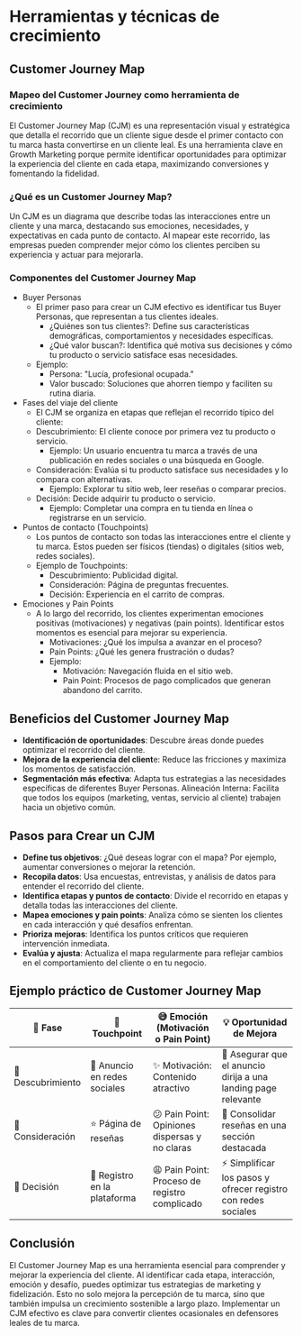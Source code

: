 # Herramientas y técnicas de crecimiento

## Customer Journey Map
### Mapeo del Customer Journey como herramienta de crecimiento
El Customer Journey Map (CJM) es una representación visual y estratégica que detalla el recorrido que un cliente sigue desde el primer contacto con tu marca hasta convertirse en un cliente leal. Es una herramienta clave en Growth Marketing porque permite identificar oportunidades para optimizar la experiencia del cliente en cada etapa, maximizando conversiones y fomentando la fidelidad.

### ¿Qué es un Customer Journey Map?
Un CJM es un diagrama que describe todas las interacciones entre un cliente y una marca, destacando sus emociones, necesidades, y expectativas en cada punto de contacto. Al mapear este recorrido, las empresas pueden comprender mejor cómo los clientes perciben su experiencia y actuar para mejorarla.

### Componentes del Customer Journey Map
- Buyer Personas
    - El primer paso para crear un CJM efectivo es identificar tus Buyer Personas, que representan a tus clientes ideales.
        - ¿Quiénes son tus clientes?: Define sus características demográficas, comportamientos y necesidades específicas.
        - ¿Qué valor buscan?: Identifica qué motiva sus decisiones y cómo tu producto o servicio satisface esas necesidades.
    - Ejemplo:
        - Persona: "Lucía, profesional ocupada."
        - Valor buscado: Soluciones que ahorren tiempo y faciliten su rutina diaria.
- Fases del viaje del cliente
    - El CJM se organiza en etapas que reflejan el recorrido típico del cliente:
    - Descubrimiento: El cliente conoce por primera vez tu producto o servicio.
        - Ejemplo: Un usuario encuentra tu marca a través de una publicación en redes sociales o una búsqueda en Google.
    - Consideración: Evalúa si tu producto satisface sus necesidades y lo compara con alternativas.
        - Ejemplo: Explorar tu sitio web, leer reseñas o comparar precios.
    - Decisión: Decide adquirir tu producto o servicio.
        - Ejemplo: Completar una compra en tu tienda en línea o registrarse en un servicio.
- Puntos de contacto (Touchpoints)
    - Los puntos de contacto son todas las interacciones entre el cliente y tu marca. Estos pueden ser físicos (tiendas) o digitales (sitios web, redes sociales).
    - Ejemplo de Touchpoints:
        - Descubrimiento: Publicidad digital.
        - Consideración: Página de preguntas frecuentes.
        - Decisión: Experiencia en el carrito de compras.
- Emociones y Pain Points
    - A lo largo del recorrido, los clientes experimentan emociones positivas (motivaciones) y negativas (pain points). Identificar estos momentos es esencial para mejorar su experiencia.
        - Motivaciones: ¿Qué los impulsa a avanzar en el proceso?
        - Pain Points: ¿Qué les genera frustración o dudas?
        - Ejemplo:
            - Motivación: Navegación fluida en el sitio web.
            - Pain Point: Procesos de pago complicados que generan abandono del carrito.

## Beneficios del Customer Journey Map
- **Identificación de oportunidades**: Descubre áreas donde puedes optimizar el recorrido del cliente.
- **Mejora de la experiencia del client**e: Reduce las fricciones y maximiza los momentos de satisfacción.
- **Segmentación más efectiva**: Adapta tus estrategias a las necesidades específicas de diferentes Buyer Personas. Alineación Interna: Facilita que todos los equipos (marketing, ventas, servicio al cliente) trabajen hacia un objetivo común.

## Pasos para Crear un CJM
- **Define tus objetivos**: ¿Qué deseas lograr con el mapa? Por ejemplo, aumentar conversiones o mejorar la retención.
- **Recopila datos**: Usa encuestas, entrevistas, y análisis de datos para entender el recorrido del cliente.
- **Identifica etapas y puntos de contacto**: Divide el recorrido en etapas y detalla todas las interacciones del cliente.
- **Mapea emociones y pain points**: Analiza cómo se sienten los clientes en cada interacción y qué desafíos enfrentan.
- **Prioriza mejoras**: Identifica los puntos críticos que requieren intervención inmediata.
- **Evalúa y ajusta**: Actualiza el mapa regularmente para reflejar cambios en el comportamiento del cliente o en tu negocio.

## Ejemplo práctico de Customer Journey Map
| 🚀 Fase            | 📍 Touchpoint              | 😅 Emoción (Motivación o Pain Point)         | 💡 Oportunidad de Mejora                                      |
|--------------------|----------------------------|---------------------------------------------|---------------------------------------------------------------|
| 🔎 Descubrimiento  | 📱 Anuncio en redes sociales | ✨ Motivación: Contenido atractivo            | 🎯 Asegurar que el anuncio dirija a una landing page relevante |
| 🤔 Consideración   | ⭐ Página de reseñas         | 😕 Pain Point: Opiniones dispersas y no claras | 📌 Consolidar reseñas en una sección destacada                 |
| 🏁 Decisión        | 📝 Registro en la plataforma | 😩 Pain Point: Proceso de registro complicado | ⚡ Simplificar los pasos y ofrecer registro con redes sociales |


## Conclusión
El Customer Journey Map es una herramienta esencial para comprender y mejorar la experiencia del cliente. Al identificar cada etapa, interacción, emoción y desafío, puedes optimizar tus estrategias de marketing y fidelización. Esto no solo mejora la percepción de tu marca, sino que también impulsa un crecimiento sostenible a largo plazo. Implementar un CJM efectivo es clave para convertir clientes ocasionales en defensores leales de tu marca.